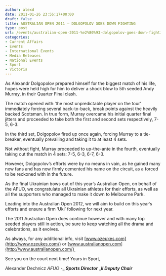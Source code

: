 ```yaml
---
author: alexd
date: 2011-01-26 23:56:17+00:00
draft: false
title: AUSTRALIAN OPEN 2011 – DOLGOPOLOV GOES DOWN FIGHTING
type: post
url: /events/australian-open-2011-%e2%80%93-dolgopolov-goes-down-fighting/
categories:
- Current Affairs
- Events
- International Events
- Media Releases
- National Events
- Sport
- Victoria
---
```


As Alexandr Dolgopolov prepared himself for the biggest match of his life, hopes were held high for him to deliver a shock blow to 5th seeded Andy Murray, in their Quarter Final clash.

The match opened with ‘the most unpredictable player on the tour’ immediately forcing several back-to-back, break points against the heavily backed Scotsman.
In true form, Murray overcame his initial quarter final jitters and proceeded to take both the first and second sets respectively, 7-5, 6-3.

In the third set, Dolgopolov fired up once again, forcing Murray to a tie-breaker, eventually prevailing and taking it to at least 4 sets.

Not without fight, Murray proceeded to up-the-ante in the fourth, eventually taking out the match in 4 sets: 7-5, 6-3, 6-7, 6-3.

However, Dolgopolov’s efforts were by no means in vain, as he gained many new fans and has now firmly cemented his name on the circuit, as a forced to be reckoned with in the future.

As the final Ukrainian bows out of this year’s Australian Open, on behalf of the AFUO, we congratulate all Ukrainian athletes for their efforts, as well as all the supporters who managed to make it down to Melbourne Park.

Leading into the Australian Open 2012, we will aim to build on this year’s efforts and ensure a firm ‘Uki’ following for next year.

The 2011 Australian Open does continue however and with many top seeded players still in action, be sure to keep watching all the drama and celebrations, as it evolves.

As always, for any additional info, visit [www.ozeukes.com](http://www.ozeukes.com/) or [www.australianopen.com](http://www.australianopen.com/) 

See you on the court next time!
Yours in Sport,

Alexander Dechnicz
_AFUO -__ _**_Sports Director_**_
_**_II Deputy Chair_**
